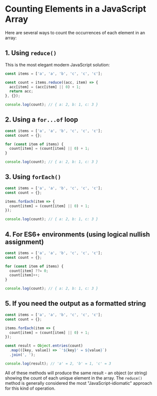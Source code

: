 # Counting Elements in a JavaScript Array

Here are several ways to count the occurrences of each element in an array:

## 1. Using `reduce()`

This is the most elegant modern JavaScript solution:

```javascript
const items = ['a', 'a', 'b', 'c', 'c', 'c'];

const count = items.reduce((acc, item) => {
  acc[item] = (acc[item] || 0) + 1;
  return acc;
}, {});

console.log(count); // { a: 2, b: 1, c: 3 }
```

## 2. Using a `for...of` loop

```javascript
const items = ['a', 'a', 'b', 'c', 'c', 'c'];
const count = {};

for (const item of items) {
  count[item] = (count[item] || 0) + 1;
}

console.log(count); // { a: 2, b: 1, c: 3 }
```

## 3. Using `forEach()`

```javascript
const items = ['a', 'a', 'b', 'c', 'c', 'c'];
const count = {};

items.forEach(item => {
  count[item] = (count[item] || 0) + 1;
});

console.log(count); // { a: 2, b: 1, c: 3 }
```

## 4. For ES6+ environments (using logical nullish assignment)

```javascript
const items = ['a', 'a', 'b', 'c', 'c', 'c'];
const count = {};

for (const item of items) {
  count[item] ??= 0;
  count[item]++;
}

console.log(count); // { a: 2, b: 1, c: 3 }
```

## 5. If you need the output as a formatted string

```javascript
const items = ['a', 'a', 'b', 'c', 'c', 'c'];
const count = {};

items.forEach(item => {
  count[item] = (count[item] || 0) + 1;
});

const result = Object.entries(count)
  .map(([key, value]) => `'${key}' = ${value}`)
  .join(', ');

console.log(result); // 'a' = 2, 'b' = 1, 'c' = 3
```

All of these methods will produce the same result - an object (or string) showing the count of each unique element in the array. The `reduce()` method is generally considered the most "JavaScript-idiomatic" approach for this kind of operation.